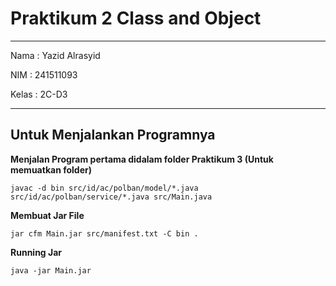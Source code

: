 # Praktikum 2 Class and Object

---
Nama : Yazid Alrasyid

NIM : 241511093

Kelas : 2C-D3

---

## Untuk Menjalankan Programnya
<b>Menjalan Program pertama didalam folder Praktikum 3 (Untuk memuatkan folder)</b>

``javac -d bin src/id/ac/polban/model/*.java src/id/ac/polban/service/*.java src/Main.java``

<b>Membuat Jar File</b>

``jar cfm Main.jar src/manifest.txt -C bin .``

<b>Running Jar</b>

``java -jar Main.jar``